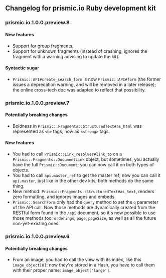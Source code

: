 ## Changelog for prismic.io Ruby development kit

### prismic.io.1.0.0.preview.8

#### New features
 * Support for group fragments.
 * Support for unknown fragments (instead of crashing, ignores the fragment with a warning advising to update the kit).

#### Syntactic sugar
 * `Prismic::API#create_search_form` is now `Prismic::API#form` (the former issues a deprecation warning, and will be removed in a later release); the online cross-tech doc was adapted to reflect that possibility.

### prismic.io.1.0.0.preview.7

#### Potentially breaking changes
 * Boldness in `Prismic::Fragments::StructuredText#as_html` was represented as `<b>` tags, now as `<strong>` tags.

#### New features
 * You had to call `Prismic::Link_resolver#link_to` on a `Prismic::Fragments::DocumentLink` object, but sometimes, you actually have the full `Prismic::Document`; you can now call it on both types of objects.
 * You had to call `api.master_ref` to get the master ref; now you can call it `api.master`, just like in the other dev kits; both methods do the same thing.
 * New method: `Prismic::Fragments::StructuredText#as_text`, renders zero formatting, and ignores images and embeds.
 * `Prismic::SearchForm` only had the `query` method to set the `q` parameter of the API call. Now those methods are dynamically created from the RESTful form found in the `/api` document, so it's now possible to use those methods too: `orderings`, `page`, `pageSize`, as well as all the future non-yet-existing ones.


### prismic.io.1.0.0.preview.6

#### Potentially breaking changes
 * From an image, you had to call the view with its index, like this `image_object[0]`; now they're stored in a Hash, you have to call them with their proper name: `image_object['large']`.